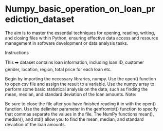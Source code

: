 # Numpy_basic_operation_on_loan_prediction_dataset
The aim is to master the essential techniques for opening, reading, writing, and closing files within Python, ensuring effective data access and resource management in software development or data analysis tasks.

Instructions

This ➡️ dataset contains loan information, including loan ID, customer gender, location, region, total price for each loan etc.

Begin by importing the necessary libraries, numpy.
Use the open() function to open csv file and assign the result to a variable.
Use the numpy array to perform some basic statistical analysis on the data, such as finding the mean, median, and standard deviation of the loan amounts.
Note:

Be sure to close the file after you have finished reading it in with the open() function.
Use the delimiter parameter in the genfromtxt() function to specify that commas separate the values in the file.
The NumPy functions mean(), median(), and std() allow you to find the mean, median, and standard deviation of the loan amounts.
